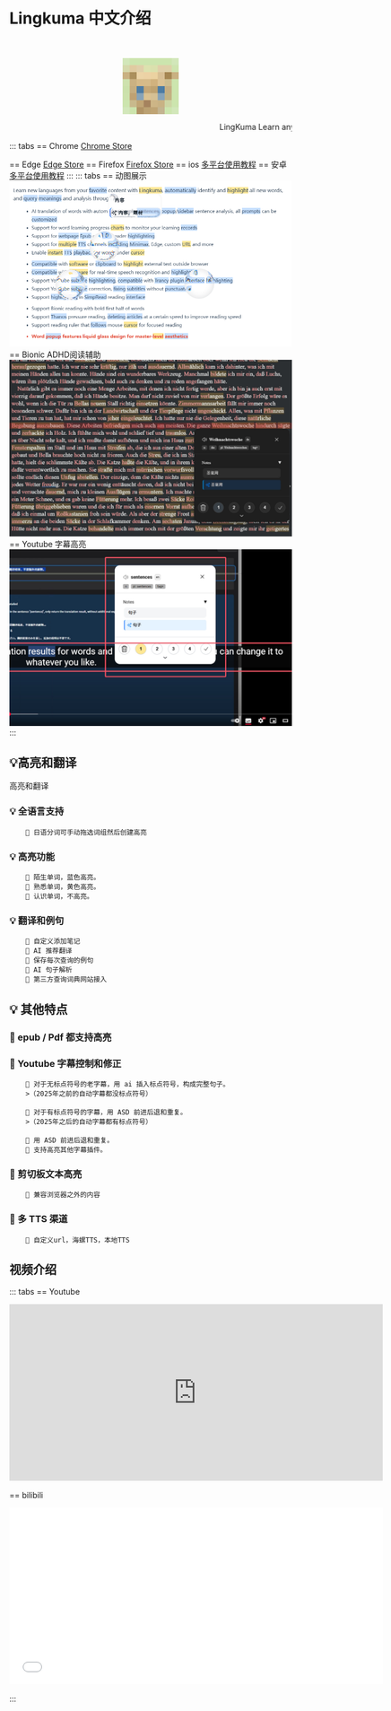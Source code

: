 # Lingkuma 中文介绍

<br>
<br>

<!-- ![](<assets/1758916888941.png>) -->
<img src="./assets/1758916888941.png" width="100" alt="描述" style="display: block; margin: 0 auto;">

<marquee behavior="scroll" direction="left" scrollamount="5">LingKuma Learn any language on the web</marquee>
  

::: tabs
== Chrome
[Chrome Store](https://chromewebstore.google.com/detail/lingkuma-language-learnin/denpakphibjnpnnkcnhiniicbffdamfh)

== Edge
[Edge Store](https://microsoftedge.microsoft.com/addons/detail/lingkuma-language-learn/jmdokmfnifcbgmdgodgokigjkaagnmik)
== Firefox
[Firefox Store](https://addons.mozilla.org/en-US/firefox/addon/lingkuma-language-learning/)
== ios
[多平台使用教程](../../more/platform/platform)
== 安卓
[多平台使用教程](../../more/platform/platform)
::: 
::: tabs
== 动图展示
![](<assets/1758916889304.png>)
== Bionic ADHD阅读辅助
![](<assets/1758916889324.png>)
== Youtube 字幕高亮
![](<assets/1758916889331.png>)
::: 


## 💡高亮和翻译





高亮和翻译
### 💡 全语言支持
        💭 日语分词可手动拖选词组然后创建高亮     
### 💡 高亮功能

        💭 陌生单词，蓝色高亮。  
        👾 熟悉单词，黄色高亮。  
        💭 认识单词，不高亮。 

### 💡 翻译和例句

        💭 自定义添加笔记  
        👾 AI 推荐翻译  
        💭 保存每次查询的例句  
        👾 AI 句子解析  
        💭 第三方查询词典网站接入  

## 💡 其他特点

### 👾 epub / Pdf 都支持高亮

### 👾 Youtube 字幕控制和修正

        💭 对于无标点符号的老字幕，用 ai 插入标点符号，构成完整句子。
        >（2025年之前的自动字幕都没标点符号）

        💭 对于有标点符号的字幕，用 ASD 前进后退和重复。
        >（2025年之后的自动字幕都有标点符号）

        💭 用 ASD 前进后退和重复。       
        💭 支持高亮其他字幕插件。

### 👾 剪切板文本高亮
        💭 兼容浏览器之外的内容 

### 👾 多 TTS 渠道
        💭 自定义url，海螺TTS，本地TTS  


## 视频介绍
::: tabs
== Youtube

<iframe width="666" height="315" src="https://www.youtube.com/embed/RHh3Upabtfk?si=NI2Bquz66PzQZe2H" title="YouTube video player" frameborder="0" allow="accelerometer; autoplay; clipboard-write; encrypted-media; gyroscope; picture-in-picture; web-share" referrerpolicy="strict-origin-when-cross-origin" allowfullscreen></iframe>

== bilibili

<iframe src="//player.bilibili.com/player.html?bvid=BV1RGZ8YbEGh" scrolling="no" border="0" frameborder="no" framespacing="0" allowfullscreen="true" width="666" height="315" ></iframe>
 

::: 









